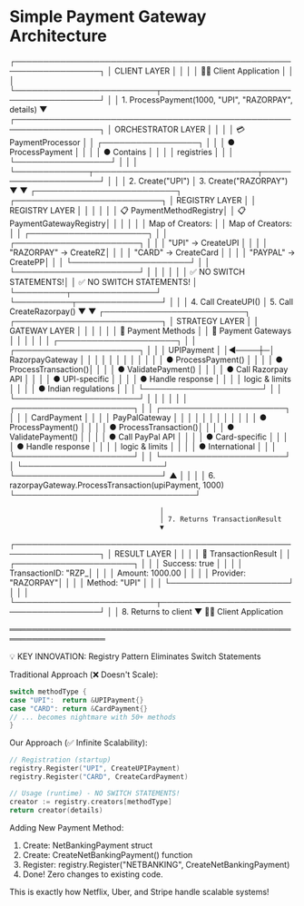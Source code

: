 Simple Payment Gateway Architecture
===================================

┌─────────────────────────────────────────────────────────────────┐
│                          CLIENT LAYER                          │
│                                                                 │
│                    👨‍💻 Client Application                      │
│                                                                 │
└─────────────────────────┬───────────────────────────────────────┘
                         │
                         │ 1. ProcessPayment(1000, "UPI", "RAZORPAY", details)
                         ▼
┌─────────────────────────────────────────────────────────────────┐
│                      ORCHESTRATOR LAYER                        │
│                                                                 │
│                  💳 PaymentProcessor                           │
│                  ┌─────────────────┐                           │
│                  │ ● ProcessPayment │                           │
│                  │ ● Contains       │                           │
│                  │   registries     │                           │
│                  └─────────────────┘                           │
│                                                                 │
└─────────────┬─────────────────────────────┬─────────────────────┘
             │                             │
             │ 2. Create("UPI")            │ 3. Create("RAZORPAY")
             ▼                             ▼
┌─────────────────────────┐     ┌──────────────────────────┐
│    REGISTRY LAYER       │     │    REGISTRY LAYER        │
│                         │     │                          │
│ 📋 PaymentMethodRegistry│     │ 📋 PaymentGatewayRegistry│
│                         │     │                          │
│ Map of Creators:        │     │ Map of Creators:         │
│ ┌─────────────────────┐ │     │ ┌──────────────────────┐ │
│ │ "UPI"  → CreateUPI  │ │     │ │ "RAZORPAY" → CreateRZ│ │
│ │ "CARD" → CreateCard │ │     │ │ "PAYPAL"   → CreatePP│ │
│ └─────────────────────┘ │     │ └──────────────────────┘ │
│                         │     │                          │
│ ✅ NO SWITCH STATEMENTS!│     │ ✅ NO SWITCH STATEMENTS! │
└─────────┬───────────────┘     └──────────┬───────────────┘
         │                                │
         │ 4. Call CreateUPI()            │ 5. Call CreateRazorpay()
         ▼                                ▼
┌─────────────────────────┐     ┌──────────────────────────┐
│   STRATEGY LAYER        │     │    GATEWAY LAYER         │
│                         │     │                          │
│ 🎯 Payment Methods      │     │ 🌉 Payment Gateways      │
│                         │     │                          │
│ ┌─────────────────────┐ │     │ ┌──────────────────────┐ │
│ │    UPIPayment       │ │◄────┼─│   RazorpayGateway    │ │
│ │                     │ │     │ │                      │ │
│ │ ● ProcessPayment()  │ │     │ │ ● ProcessTransaction()│ │
│ │ ● ValidatePayment() │ │     │ │ ● Call Razorpay API  │ │
│ │ ● UPI-specific      │ │     │ │ ● Handle response    │ │
│ │   logic & limits    │ │     │ │ ● Indian regulations │ │
│ └─────────────────────┘ │     │ └──────────────────────┘ │
│                         │     │                          │
│ ┌─────────────────────┐ │     │ ┌──────────────────────┐ │
│ │    CardPayment      │ │     │ │    PayPalGateway     │ │
│ │                     │ │     │ │                      │ │
│ │ ● ProcessPayment()  │ │     │ │ ● ProcessTransaction()│ │
│ │ ● ValidatePayment() │ │     │ │ ● Call PayPal API    │ │
│ │ ● Card-specific     │ │     │ │ ● Handle response    │ │
│ │   logic & limits    │ │     │ │ ● International      │ │
│ └─────────────────────┘ │     │ └──────────────────────┘ │
└─────────────────────────┘     └──────────────────────────┘
         ▲                                │
         │                                │
         │ 6. razorpayGateway.ProcessTransaction(upiPayment, 1000)
         └────────────────────────────────┘

                                         │
                                         │ 7. Returns TransactionResult
                                         ▼
┌─────────────────────────────────────────────────────────────────┐
│                        RESULT LAYER                            │
│                                                                 │
│                   📄 TransactionResult                         │
│                   ┌─────────────────────┐                      │
│                   │ Success: true       │                      │
│                   │ TransactionID: "RZP_│                      │
│                   │ Amount: 1000.00     │                      │
│                   │ Provider: "RAZORPAY"│                      │
│                   │ Method: "UPI"       │                      │
│                   └─────────────────────┘                      │
│                                                                 │
└─────────────────────────┬───────────────────────────────────────┘
                         │
                         │ 8. Returns to client
                         ▼
                    👨‍💻 Client Application

═══════════════════════════════════════════════════════════════════

💡 KEY INNOVATION: Registry Pattern Eliminates Switch Statements

Traditional Approach (❌ Doesn't Scale):
```go
switch methodType {
case "UPI":  return &UPIPayment{}
case "CARD": return &CardPayment{}
// ... becomes nightmare with 50+ methods
}
```

Our Approach (✅ Infinite Scalability):
```go
// Registration (startup)
registry.Register("UPI", CreateUPIPayment)
registry.Register("CARD", CreateCardPayment)

// Usage (runtime) - NO SWITCH STATEMENTS!
creator := registry.creators[methodType]
return creator(details)
```

Adding New Payment Method:
1. Create: NetBankingPayment struct
2. Create: CreateNetBankingPayment() function  
3. Register: registry.Register("NETBANKING", CreateNetBankingPayment)
4. Done! Zero changes to existing code.

This is exactly how Netflix, Uber, and Stripe handle scalable systems!